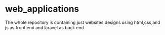 # web_applications
The whole repository is containing just websites designs using html,css,and js as front end and laravel as back end 
